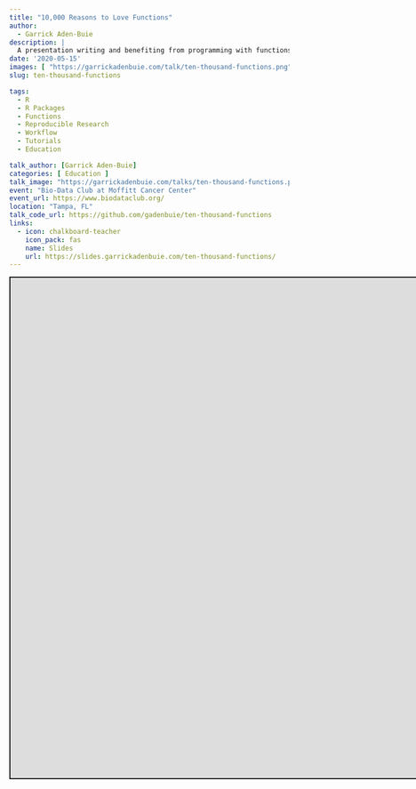 ```yaml
---
title: "10,000 Reasons to Love Functions"
author:
  - Garrick Aden-Buie
description: |
  A presentation writing and benefiting from programming with functions.
date: '2020-05-15'
images: [ "https://garrickadenbuie.com/talk/ten-thousand-functions.png" ]
slug: ten-thousand-functions

tags:
  - R
  - R Packages
  - Functions
  - Reproducible Research
  - Workflow
  - Tutorials
  - Education

talk_author: [Garrick Aden-Buie]
categories: [ Education ]
talk_image: "https://garrickadenbuie.com/talks/ten-thousand-functions.png"
event: "Bio-Data Club at Moffitt Cancer Center"
event_url: https://www.biodataclub.org/
location: "Tampa, FL"
talk_code_url: https://github.com/gadenbuie/ten-thousand-functions
links:
  - icon: chalkboard-teacher
    icon_pack: fas
    name: Slides
    url: https://slides.garrickadenbuie.com/ten-thousand-functions/
---
```


<script src="/rmarkdown-libs/fitvids-2.1.1/fitvids.min.js"></script>
<div class="shareagain" style="min-width:300px;margin:1em auto;">
<iframe src="https://slides.garrickadenbuie.com/ten-thousand-functions/" width="1600" height="900" style="border:2px solid currentColor;" loading="lazy" allowfullscreen></iframe>
<script>fitvids('.shareagain', {players: 'iframe'});</script>
</div>
